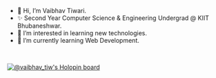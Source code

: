 - 👋 Hi, I’m Vaibhav Tiwari.
- ✨ Second Year Computer Science & Engineering Undergrad @ KIIT Bhubaneshwar.
- 👀 I’m interested in learning new technologies.
- 🌱 I’m currently learning Web Development.

<br>

[![@vaibhav_tiw's Holopin board](https://holopin.io/api/user/board?user=vaibhav_tiw)](https://holopin.io/@vaibhav_tiw)

<!---
VaibhavTiw/VaibhavTiw is a ✨ special ✨ repository because its `README.md` (this file) appears on your GitHub profile.
You can click the Preview link to take a look at your changes.
--->
